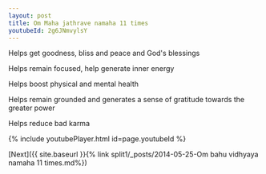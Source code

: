 ```yaml
---
layout: post
title: Om Maha jathrave namaha 11 times
youtubeId: 2g6JNmvylsY
---
```

 
 
Helps get goodness, bliss and peace and God's blessings
 
Helps remain focused, help generate inner energy 
 
Helps boost physical and mental health 
 
Helps remain grounded and generates a sense of gratitude towards the greater power 
 
Helps reduce bad karma
 
 
 
 


{% include youtubePlayer.html id=page.youtubeId %}
 
[Next]({{ site.baseurl }}{% link  split1/_posts/2014-05-25-Om bahu vidhyaya namaha 11 times.md%})
 
